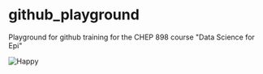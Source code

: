 # github_playground
Playground for github training for the CHEP 898 course "Data Science for Epi"

![Happy](https://media1.tenor.com/m/YIWJTPNu0O4AAAAd/happy-birthday-friend-snowflake.gif)
